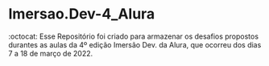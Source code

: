 # Imersao.Dev-4_Alura
:octocat: Esse Repositório foi criado para armazenar os desafios propostos durantes as aulas da 4º edição Imersão Dev. da Alura, que ocorreu dos dias 7 a 18 de março de 2022. 
